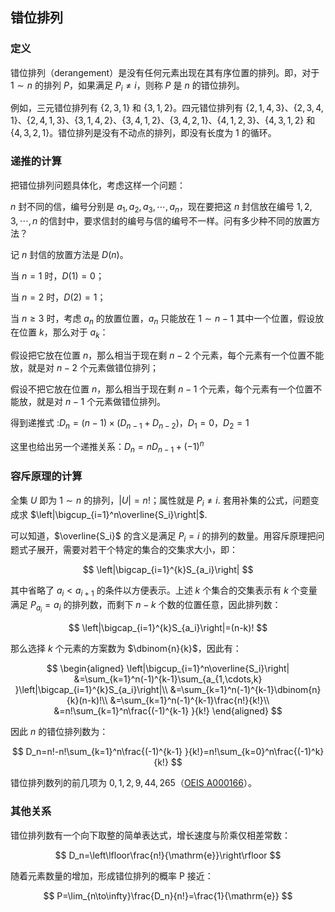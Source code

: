 ## 错位排列

### 定义

错位排列（derangement）是没有任何元素出现在其有序位置的排列。即，对于 $1\sim n$ 的排列 $P$，如果满足 $P_i\neq i$，则称 $P$ 是 $n$ 的错位排列。

例如，三元错位排列有 $\{2,3,1\}$ 和 $\{3,1,2\}$。四元错位排列有 $\{2,1,4,3\}$、$\{2,3,4,1\}$、$\{2,4,1,3\}$、$\{3,1,4,2\}$、$\{3,4,1,2\}$、$\{3,4,2,1\}$、$\{4,1,2,3\}$、$\{4,3,1,2\}$ 和 $\{4,3,2,1\}$。错位排列是没有不动点的排列，即没有长度为 1 的循环。

### 递推的计算

把错位排列问题具体化，考虑这样一个问题：

$n$ 封不同的信，编号分别是 $a_1,a_2,a_3,\cdots,a_n$，现在要把这 $n$ 封信放在编号 $1,2,3,\cdots,n$ 的信封中，要求信封的编号与信的编号不一样。问有多少种不同的放置方法？

记 $n$ 封信的放置方法是 $D(n)$。

当 $n=1$ 时，$D(1)=0$；

当 $n=2$ 时，$D(2)=1$；

当 $n\geq 3$ 时，考虑 $a_n$ 的放置位置，$a_n$ 只能放在 $1\sim n-1$ 其中一个位置，假设放在位置 $k$，那么对于 $a_k$：

假设把它放在位置 $n$，那么相当于现在剩 $n-2$ 个元素，每个元素有一个位置不能放，就是对 $n-2$ 个元素做错位排列；

假设不把它放在位置 $n$，那么相当于现在剩 $n-1$ 个元素，每个元素有一个位置不能放，就是对 $n-1$ 个元素做错位排列。

得到递推式 :$D_n=(n-1)\times(D_{n-1}+D_{n-2})$，$D_1=0$，$D_2=1$

这里也给出另一个递推关系：$D_n=nD_{n-1}+{(-1)}^n$

### 容斥原理的计算

全集 $U$ 即为 $1\sim n$ 的排列，$|U|=n!$；属性就是 $P_i\neq i$. 套用补集的公式，问题变成求 $\left|\bigcup_{i=1}^n\overline{S_i}\right|$.

可以知道，$\overline{S_i}$ 的含义是满足 $P_i=i$ 的排列的数量。用容斥原理把问题式子展开，需要对若干个特定的集合的交集求大小，即：

$$
\left|\bigcap_{i=1}^{k}S_{a_i}\right|
$$

其中省略了 $a_i<a_{i+1}$ 的条件以方便表示。上述 $k$ 个集合的交集表示有 $k$ 个变量满足 $P_{a_i}=a_i$ 的排列数，而剩下 $n-k$ 个数的位置任意，因此排列数：

$$
\left|\bigcap_{i=1}^{k}S_{a_i}\right|=(n-k)!
$$

那么选择 $k$ 个元素的方案数为 $\dbinom{n}{k}$，因此有：

$$
\begin{aligned}
\left|\bigcup_{i=1}^n\overline{S_i}\right|
&=\sum_{k=1}^n(-1)^{k-1}\sum_{a_{1,\cdots,k} }\left|\bigcap_{i=1}^{k}S_{a_i}\right|\\
&=\sum_{k=1}^n(-1)^{k-1}\dbinom{n}{k}(n-k)!\\
&=\sum_{k=1}^n(-1)^{k-1}\frac{n!}{k!}\\
&=n!\sum_{k=1}^n\frac{(-1)^{k-1} }{k!}
\end{aligned}
$$

因此 $n$ 的错位排列数为：

$$
D_n=n!-n!\sum_{k=1}^n\frac{(-1)^{k-1} }{k!}=n!\sum_{k=0}^n\frac{(-1)^k}{k!}
$$

错位排列数列的前几项为 $0,1,2,9,44,265$（[OEIS A000166](http://oeis.org/A000166)）。

### 其他关系

错位排列数有一个向下取整的简单表达式，增长速度与阶乘仅相差常数：

$$
D_n=\left\lfloor\frac{n!}{\mathrm{e}}\right\rfloor
$$

随着元素数量的增加，形成错位排列的概率 P 接近：

$$
P=\lim_{n\to\infty}\frac{D_n}{n!}=\frac{1}{\mathrm{e}}
$$
